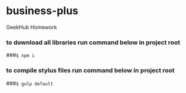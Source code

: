 # business-plus
GeekHub Homework

### to download all libraries run command below in project root
###```$ npm i```

### to compile stylus files run command below in project root
###```$ gulp default```
